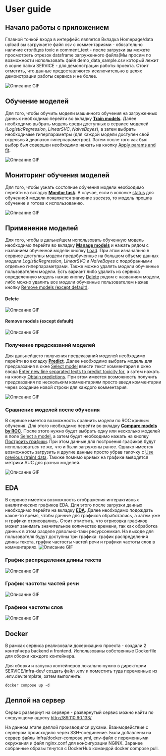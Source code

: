 # User guide

## Начало работы с приложением

Главной точкой входа в интерфейс является Вкладка Homepage/data upload вы загружаете файл csv с комментариями - обязательно наличие столбцов toxic и comment_text - после загрузки вы можете просмотреть отрезок dataframe загруженного файла(Мы просим по возможности использовать файл demo_data_sample.csv который лежит в корне папки SERVICE - для демонстрации работы проекта. Стоит отметить, что данные предоставляются исключительно в целях демонстрации работы сервиса и не более.

![Описание GIF](images/upload_file.gif)

## Обучение моделей

Для того, чтобы обучить модели машинного обучения на загруженных данных необходимо перейти во вкладку **<u>Train models</u>**. Далее необходимо выбрать модель среди доступных в сервисе моделей ($Logistic Regression$, $Linear SVC$, $Naive Bayes$), а затем выбрать необходимые гиперпараметры (для каждой модели доступен свой отдельный диапазон гиперпараметров). Затем после того как был выбор был совершен необходимо нажать на кнопку <u>Apply params and fit</u>.

![Описание GIF](images/train_model.gif)

## Мониторинг обучения моделей

Для того, чтобы узнать состояние обучения модели необходимо перейти на вкладку **<u>Monitor task</u>**. В случае, если в колонке <u>status</u> для обученной модели появляется значение *success*, то модель прошла обучение и готова к использованию.

![Описание GIF](images/model_status.gif)

## Применение моделей

Для того, чтобы в дальнейшем использовать обученную модель необходимо перейти во вкладку **<u>Manage models</u>** и нажать рядом с названием обученной модели кнопку <u>Load</u>. При этом изначально в сервисе доступны модели предобученные на большом объеме данных модели $Logistic 
 Regression$, $Linear SVC$ и $Naive Bayes$ с подобранными отдельно гиперпараметрами. Также можно удалять модели обученные пользователем модели. Есть вариант либо удалить из сервиса определенную модель нажав кнопку <u>Delete</u> рядом с названием модели, либо можно удалить все модели обученные пользователем нажав кнопку <u>Remove models (except default)</u>.

#### Delete
![Описание GIF](images/manage_m1.gif)

#### Remove models (except default)

![Описание GIF](images/manage_m2.gif)

### Получение предсказаний моделей

Для дальнейшего получения предсказаний моделей необходимо перейти во вкладку **<u>Predict</u>**. Далее необходимо выбрать модель для предсказания в окне <u>Select model</u> ввести текст комментария в окно ввода <u>Enter new line separated texts to predict toxicity for</u>, а затем нажать на кнопку <u>Obtain predictions</u>. При этом имеется возможность получить предсказания по нескольким комментариям просто введя комментарии через создание новой строки для каждого комментария.

![Описание GIF](images/make_predictions.gif)

### Сравнение моделей после обучения 

В сервисе имеется возможность сравнить модели по ROC кривым обучения. Для этого необходимо перейти во вкладку **<u>Compare models by ROC</u>**. После этого нужно будет выбрать одну или несколько моделей в поле <u>Select a model</u>, а затем будет необходимо нажать на кнопку <u>Построить графики</u>. При этом данные для построения графиков будут использоваться те же, что и были загружены ранее. Однако имеется возможность загрузить и другие данные просто убрав галочку с <u>Use previous (train) data</u>. Таккже помимо кривых на графике выводятся метрики AUC для разных моделей.

![Описание GIF](images/ROC_AUC.gif)

## EDA

В сервисе имеется возможность отображения интерактивных аналитических графиков EDA. Для этого после загрузки данных необходимо перейти на вкладку **<u>EDA</u>**. Далее необходимо подождать какое-то время, чтобы данные для графиков обработались, а затем уже и графики отрисовались. Стоит отметить, что отрисовка графиков может занимать значительное количество времени, так как обработка данных в этом разделе довольно-таки ресурсоемкая. На выходе для пользователя будут доступны три графика: график распределения длины текста, график частосты частей речи и графики частоты слов в комментариях. 
![Описание GIF](images/EDA_1.gif)

### График распределения длины текста

![Описание GIF](images/EDA_2.gif)

### График частоты частей речи

![Описание GIF](images/EDA_3.gif)

### Графики частоты слов

![Описание GIF](images/EDA_4.gif)


## Docker

В рамках сервиса реализовали докеризацию проекта - создали 2 контейнера backend и frontend. Использованы собственные Dockerfile для сборки каждого контейнера.

Для сборки и запуска контейнеров локально нужно в директории SERVICE/infra-dev/ создать файл .env и поместить туда переменные из .env.dev.template, затем выполнить:

```
docker compose up -d
```

## Деплой на сервер

Сервис развернут на сервере - развернутый сервис можно найти по следующему адресу http://89.110.90.133/

На данном этапе деплой производился руками. Взаимодействие с сервером происходило через SSH-соединение. Были добавлены на сервер файлы infra/docker-compose.yml, env-файл с переменными окружения и файл nginx.conf для конфигурации NGINX. Заранее собранные образы тянутся с DockerHub командой docker compose pull.


